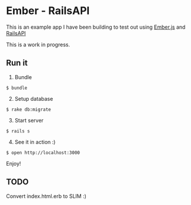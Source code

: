 # Ember - RailsAPI

This is an example app I have been building to test out using
[Ember.js](http://emberjs.com) and
[RailsAPI](https://github.com/rails-api)

This is a work in progress.

## Run it

1. Bundle

`$ bundle`


2. Setup database

`$ rake db:migrate`

3. Start server

`$ rails s`

4. See it in action :)

`$ open http://localhost:3000`

Enjoy!

## TODO

Convert index.html.erb to SLIM :)
